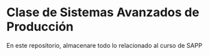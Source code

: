 # Clase de Sistemas Avanzados de Producción
En este repositorio, almacenare todo lo relacionado al curso de SAPP
